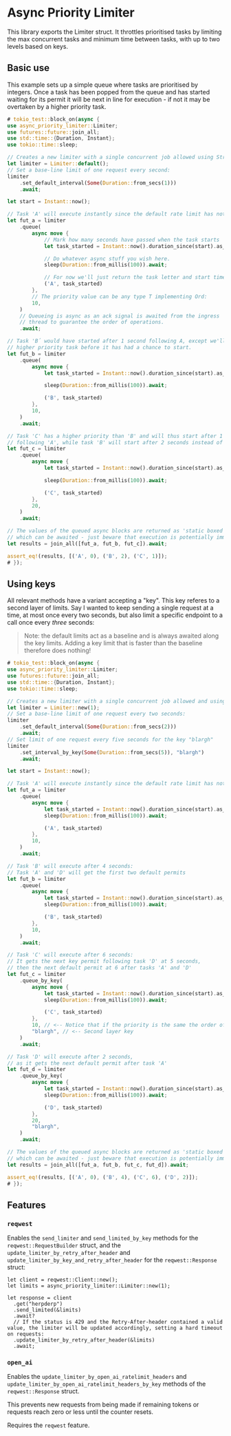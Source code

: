 # Async Priority Limiter

This library exports the Limiter struct. It throttles prioritised tasks by limiting the max concurrent tasks and minimum time between tasks, with up to two levels based on keys.

## Basic use

This example sets up a simple queue where tasks are prioritised by integers. Once a task has been popped from the queue and has started waiting for its permit it will be next in line for execution - if not it may be overtaken by a higher priority task.

```rust
# tokio_test::block_on(async {
use async_priority_limiter::Limiter;
use futures::future::join_all;
use std::time::{Duration, Instant};
use tokio::time::sleep;

// Creates a new limiter with a single concurrent job allowed using String for keys:
let limiter = Limiter::default();
// Set a base-line limit of one request every second:
limiter
    .set_default_interval(Some(Duration::from_secs(1)))
    .await;

let start = Instant::now();

// Task 'A' will execute instantly since the default rate limit has not yet been hit:
let fut_a = limiter
    .queue(
        async move {
            // Mark how many seconds have passed when the task starts
            let task_started = Instant::now().duration_since(start).as_secs();

            // Do whatever async stuff you wish here.
            sleep(Duration::from_millis(100)).await;

            // For now we'll just return the task letter and start time
            ('A', task_started)
        },
        // The priority value can be any type T implementing Ord:
        10,
    )
    // Queueing is async as an ack signal is awaited from the ingress
    // thread to guarantee the order of operations.
    .await;

// Task 'B´ would have started after 1 second following A, except we'll add a
// higher priority task before it has had a chance to start.
let fut_b = limiter
    .queue(
        async move {
            let task_started = Instant::now().duration_since(start).as_secs();

            sleep(Duration::from_millis(100)).await;

            ('B', task_started)
        },
        10,
    )
    .await;

// Task 'C' has a higher priority than 'B' and will thus start after 1 second
// following 'A', while task 'B' will start after 2 seconds instead of 1.
let fut_c = limiter
    .queue(
        async move {
            let task_started = Instant::now().duration_since(start).as_secs();

            sleep(Duration::from_millis(100)).await;

            ('C', task_started)
        },
        20,
    )
    .await;

// The values of the queued async blocks are returned as 'static boxed futures
// which can be awaited - just beware that execution is potentially immediate:
let results = join_all([fut_a, fut_b, fut_c]).await;

assert_eq!(results, [('A', 0), ('B', 2), ('C', 1)]);
# });
```

## Using keys

All relevant methods have a variant accepting a "key". This key referes to a second layer of limits. Say I wanted to keep sending a single request at a time, at most once every two seconds, but also limit a specific endpoint to a call once every _three_ seconds:

> Note: the default limits act as a baseline and is always awaited along the key limits. Adding a key limit that is faster than the baseline therefore does nothing!

```rust
# tokio_test::block_on(async {
use async_priority_limiter::Limiter;
use futures::future::join_all;
use std::time::{Duration, Instant};
use tokio::time::sleep;

// Creates a new limiter with a single concurrent job allowed and using &'static str for keys:
let limiter = Limiter::new(1);
// Set a base-line limit of one request every two seconds:
limiter
    .set_default_interval(Some(Duration::from_secs(2)))
    .await;
// Set limit of one request every five seconds for the key "blargh"
limiter
    .set_interval_by_key(Some(Duration::from_secs(5)), "blargh")
    .await;

let start = Instant::now();

// Task 'A' will execute instantly since the default rate limit has not yet been hit:
let fut_a = limiter
    .queue(
        async move {
            let task_started = Instant::now().duration_since(start).as_secs();
            sleep(Duration::from_millis(100)).await;

            ('A', task_started)
        },
        10,
    )
    .await;

// Task 'B' will execute after 4 seconds:
// Task 'A' and 'D' will get the first two default permits
let fut_b = limiter
    .queue(
        async move {
            let task_started = Instant::now().duration_since(start).as_secs();
            sleep(Duration::from_millis(100)).await;

            ('B', task_started)
        },
        10,
    )
    .await;

// Task 'C' will execute after 6 seconds:
// It gets the next key permit following task 'D' at 5 seconds,
// then the next default permit at 6 after tasks 'A' and 'D'
let fut_c = limiter
    .queue_by_key(
        async move {
            let task_started = Instant::now().duration_since(start).as_secs();
            sleep(Duration::from_millis(100)).await;

            ('C', task_started)
        },
        10, // <-- Notice that if the priority is the same the order of insertion matters: first in, first out.
        "blargh", // <-- Second layer key
    )
    .await;

// Task 'D' will execute after 2 seconds,
// as it gets the next default permit after task 'A'
let fut_d = limiter
    .queue_by_key(
        async move {
            let task_started = Instant::now().duration_since(start).as_secs();
            sleep(Duration::from_millis(100)).await;

            ('D', task_started)
        },
        20,
        "blargh",
    )
    .await;

// The values of the queued async blocks are returned as 'static boxed futures
// which can be awaited - just beware that execution is potentially immediate:
let results = join_all([fut_a, fut_b, fut_c, fut_d]).await;

assert_eq!(results, [('A', 0), ('B', 4), ('C', 6), ('D', 2)]);
# });
```

## Features

### `reqwest`

Enables the `send_limiter` and `send_limited_by_key` methods for the `reqwest::RequestBuilder` struct, and the `update_limiter_by_retry_after_header` and `update_limiter_by_key_and_retry_after_header` for the `reqwest::Response` struct:

```not-rust
let client = reqwest::Client::new();
let limits = async_priority_limiter::Limiter::new(1);

let response = client
  .get("herpderp")
  .send_limited(&limits)
  .await?
  // If the status is 429 and the Retry-After-header contained a valid value, the limiter will be updated accordingly, setting a hard timeout on requests:
  .update_limiter_by_retry_after_header(&limits)
  .await;
```

### `open_ai`

Enables the `update_limiter_by_open_ai_ratelimit_headers` and `update_limiter_by_open_ai_ratelimit_headers_by_key` methods of the `reqwest::Response` struct.

This prevents new requests from being made if remaining tokens or requests reach zero or less until the counter resets.

Requires the `reqwest` feature.
